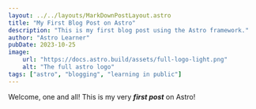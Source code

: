 ```yaml
---
layout: ../../layouts/MarkDownPostLayout.astro
title: "My First Blog Post on Astro"
description: "This is my first blog post using the Astro framework."
author: "Astro Learner"
pubDate: 2023-10-25
image: 
    url: "https://docs.astro.build/assets/full-logo-light.png"
    alt: "The full astro logo"
tags: ["astro", "blogging", "learning in public"]
---
```

Welcome, one and all! This is my very **_first post_** on Astro!